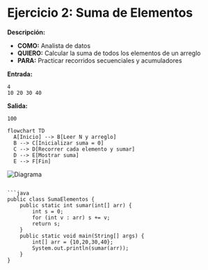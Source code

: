 # Ejercicio 2: Suma de Elementos  
**Descripción:**  
- **COMO:** Analista de datos  
- **QUIERO:** Calcular la suma de todos los elementos de un arreglo  
- **PARA:** Practicar recorridos secuenciales y acumuladores  

**Entrada:**  
```
4  
10 20 30 40
```

**Salida:**  
```
100
```

```mermaid
flowchart TD
  A[Inicio] --> B[Leer N y arreglo]  
  B --> C[Inicializar suma = 0]  
  C --> D[Recorrer cada elemento y sumar]  
  D --> E[Mostrar suma]  
  E --> F[Fin]
```

![Diagrama](/cristhian-pardo-data-structures-portfolio/images/1.%20Estructuras%20de%20Datos%20Secuenciales/diagram2.png)
```

```java
public class SumaElementos {
    public static int sumar(int[] arr) {
        int s = 0;
        for (int v : arr) s += v;
        return s;
    }
    public static void main(String[] args) {
        int[] arr = {10,20,30,40};
        System.out.println(sumar(arr));
    }
}
```